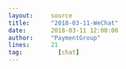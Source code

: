 ```yaml
---
layout:     source 
title:      "2018-03-11-WeChat"
date:       2018-03-11 12:00:00
author:     "PaymentGroup"
lines:      21 
tag:		  [chat]
---
```


